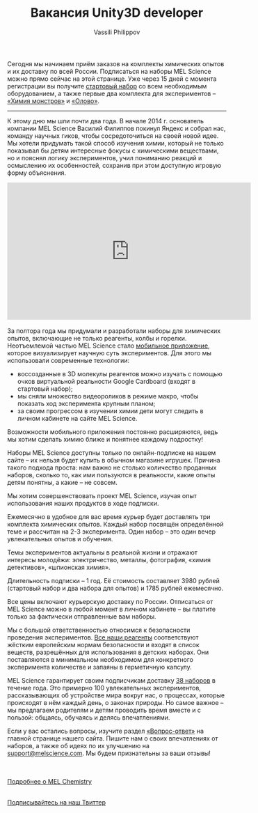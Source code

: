 ﻿---
layout: blog-post
title: Вакансия Unity3D developer
type: blog-post
author:  Vassili Philippov
post-image: <img src="/images/melchemistrylaunch.jpg" width="600" height="338" alt="tin">
og-image: /images/melchemistrylaunch.jpg
language: ru
post-id: 2016-10-04
publish-status: unpublished

---
Сегодня мы начинаем приём заказов на комплекты химических опытов и их доставку 
по всей России. Подписаться на наборы MEL Science можно прямо сейчас на 
этой странице. Уже через 15 дней с момента регистрации вы получите <a href="https://melscience.com/ru/starterkit">стартовый набор</a>
со всем необходимым оборудованием, а также первые два комплекта для 
экспериментов – <a href="https://melscience.com/ru/chemistry-sets/chemistry-of-monsters">«Химия монстров»</a> и <a href="https://melscience.com/ru/chemistry-sets/tin">«Олово»</a>. 

<!-- more -->

---

К этому дню мы шли почти два года. В начале 2014 г. основатель компании MEL 
Science Василий Филиппов покинул Яндекс и собрал нас, команду научных гиков, 
чтобы сосредоточиться на своей новой идее. Мы хотели придумать такой способ 
изучения химии, который не только показывал бы детям интересные фокусы с 
химическими веществами, но и пояснял логику экспериментов, учил пониманию 
реакций и осмыслению их особенностей, сохранив при этом доступную игровую форму 
объяснения.

<iframe width="560" height="315" src="https://www.youtube.com/embed/GkEeB8vSRyY" frameborder="0" allowfullscreen></iframe>

За полтора года мы придумали и разработали наборы для химических опытов, 
включающие не только реагенты, колбы и горелки. Неотъемлемой частью MEL 
Science стало <a href="https://melscience.com/ru/app">мобильное приложение</a>, которое визуализирует научную суть 
экспериментов. Для этого мы использовали современные технологии:

* воссозданные в 3D молекулы реагентов можно изучать с помощью очков виртуальной реальности Google Cardboard (входят в стартовый набор); 
* мы сняли множество видеороликов в режиме макро, чтобы показать ход эксперимента крупным планом;
* за своим прогрессом в изучении химии дети могут следить в личном кабинете на сайте MEL Science. 

Возможности мобильного приложения постоянно расширяются, ведь мы хотим 
сделать химию ближе и понятнее каждому подростку!

Наборы MEL Science доступны только по онлайн-подписке на нашем сайте – их 
нельзя будет купить в обычном магазине игрушек. Причина такого подхода проста: 
нам важно не столько количество проданных наборов, сколько то, как ими пользуются 
в реальности, какие опыты детям понятны, а какие – не совсем.

Мы хотим совершенствовать проект MEL Science, изучая опыт использования наших 
продуктов в ходе подписки. 

Ежемесячно в удобное для вас время курьер будет доставлять три комплекта химических 
опытов. Каждый набор посвящён определённой теме и рассчитан на 2-3 эксперимента. 
Один набор – это один вечер увлекательных опытов и обучения.

Темы экспериментов актуальны в реальной жизни и отражают интересы молодёжи: 
электричество, металлы, фотография, «химия детективов», «шпионская химия». 

Длительность подписки – 1 год.  Её стоимость составляет 3980 рублей (стартовый 
набор и два набора для опытов) и 1785 рублей ежемесячно.

Все цены включают курьерскую доставку по России. Отписаться от MEL Science 
можно в любой момент в личном кабинете – вы платите только за фактически 
отправленные вам наборы.

Мы с большой ответственностью относимся к безопасности проведения экспериментов. 
<a href="https://melscience.com/ru/reagents">Все наши реагенты</a>
соответствуют жёстким европейским нормам безопасности и входят в список веществ, 
разрешённых для использования в детских наборах. Они поставляются в минимальном 
необходимом для конкретного эксперимента количестве и запаяны в герметичную 
капсулу. 

MEL Science гарантирует своим подписчикам доставку <a href="https://melscience.com/ru/chemistry-sets">38 наборов</a> в течение года. 
Это примерно 100 увлекательных экспериментов, рассказывающих об устройстве 
мира вокруг нас, о процессах, которые происходят в нём каждый день, о законах 
природы. Но самое важное – мы предлагаем родителям и детям проводить время 
вместе и с пользой: общаясь, обучаясь и делясь впечатлениями.

Если у вас остались вопросы, изучите раздел <a href="https://melscience.com/ru">«Вопрос-ответ»</a> на главной странице 
нашего сайта. Пишите нам о своих впечатлениях от наборов, а также об идеях по их 
улучшению на support@melscience.com. Мы будем признательны за ваши отзывы!

<br>
<br>
<a href="https://melscience.com/ru" class="btn btn-primary btn-lg">Подробнее о MEL Chemistry</a>
<br>
<br>

<!-- Begin Twitter follow -->
<a href="https://twitter.com/MelScienceRU" class="twitter-follow-button" data-show-count="false" data-lang="ru" data-size="large">Подписывайтесь на наш Твиттер</a>
<script>!function(d,s,id){var js,fjs=d.getElementsByTagName(s)[0],p=/^http:/.test(d.location)?'http':'https';if(!d.getElementById(id)){js=d.createElement(s);js.id=id;js.src=p+'://platform.twitter.com/widgets.js';fjs.parentNode.insertBefore(js,fjs);}}(document, 'script', 'twitter-wjs');</script>
<!-- End Twitter follow -->